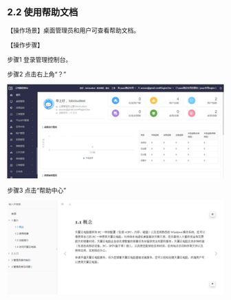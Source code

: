 ## 2.2  使用帮助文档

【操作场景】桌面管理员和用户可查看帮助文档。


【操作步骤】

步骤1 登录管理控制台。

步骤2 点击右上角“？”

![img](./img/image35.JPG)

步骤3 点击“帮助中心”

![img](./img/image36.jpg)

